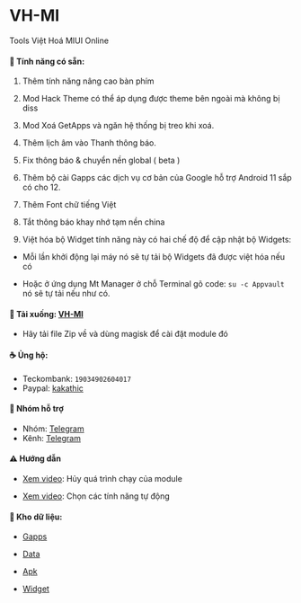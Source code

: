 # VH-MI

Tools Việt Hoá MIUI Online

#### 🎁 Tính năng có sẵn:

1. Thêm tính năng nâng cao bàn phím

2. Mod Hack Theme có thể áp dụng được theme bên ngoài mà không bị diss

3. Mod Xoá GetApps và ngăn hệ thống bị treo khi xoá.

4. Thêm lịch âm vào Thanh thông báo.

5. Fix thông báo & chuyển nền global ( beta )
 
6. Thêm bộ cài Gapps các dịch vụ cơ bản của Google hỗ trợ Android 11 sắp có cho 12.

7. Thêm Font chữ tiếng Việt

8. Tắt thông báo khay nhớ tạm nền china

9. Việt hóa bộ Widget tính năng này có hai chế độ để cập nhật bộ Widgets:

- Mỗi lần khởi động lại máy nó sẽ tự tải bộ Widgets đã được việt hóa nếu có

- Hoặc ở ứng dụng Mt Manager ở chỗ Terminal gõ code: `su -c Appvault` nó sẽ tự tải nếu như có.

#### 🦠 Tải xuống: [VH-MI](https://github.com/kakathic/VH-MI/releases)

- Hãy tải file Zip về và dùng magisk để cài đặt module đó 

#### ☕ Ủng hộ:

+ Teckombank: `19034902604017`
+ Paypal: [kakathic](http://paypal.me/kakathic)

#### 🦇 Nhóm hỗ trợ

+ Nhóm: [Telegram](http://t.me/toolvn)
+ Kênh: [Telegram](http://t.me/toolvi)

#### ⚠️ Hướng dẫn

+ [Xem video](https://drive.google.com/file/d/1-0Vdb0U9pNvOBPsg3dSCOm505y31Bueb/view?usp=drivesdk): Hủy quá trình chạy của module

+ [Xem video](https://drive.google.com/file/d/1-1lQ5HWlpx_uovdUDEFZsQ6hv9kpDpg5/view?usp=drivesdk): Chọn các tính năng tự động

#### 🍫 Kho dữ liệu:

+ [Gapps](https://github.com/kakathic/VH-MI/releases/tag/Gapps) 

+ [Data](https://github.com/kakathic/VH-MI/releases/tag/Data) 

+ [Apk](https://github.com/kakathic/VH-MI/releases/tag/Apk) 

+ [Widget](https://github.com/kakathic/VH-MI/releases/tag/Widget)


